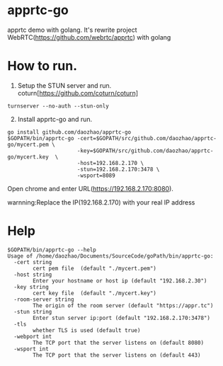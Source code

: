 # apprtc-go
apprtc demo with golang. It's rewrite project WebRTC(https://github.com/webrtc/apprtc)  with golang

# How to run.
1. Setup the STUN server and run.
coturn[https://github.com/coturn/coturn]
```
turnserver --no-auth --stun-only
```
2. Install apprtc-go and run.
```
go install github.com/daozhao/apprtc-go
$GOPATH/bin/apprtc-go -cert=$GOPATH/src/github.com/daozhao/apprtc-go/mycert.pem \
                      -key=$GOPATH/src/github.com/daozhao/apprtc-go/mycert.key  \
                      -host=192.168.2.170 \
                      -stun=192.168.2.170:3478 \
                      -wsport=8089

```
Open chrome and enter URL(https://192.168.2.170:8080).

warnning:Replace the IP(192.168.2.170) with your real IP address

# Help
```
$GOPATH/bin/apprtc-go --help
Usage of /home/daozhao/Documents/SourceCode/goPath/bin/apprtc-go:
  -cert string
    	cert pem file  (default "./mycert.pem")
  -host string
    	Enter your hostname or host ip (default "192.168.2.30")
  -key string
    	cert key file  (default "./mycert.key")
  -room-server string
    	The origin of the room server (default "https://appr.tc")
  -stun string
    	Enter stun server ip:port (default "192.168.2.170:3478")
  -tls
    	whether TLS is used (default true)
  -webport int
    	The TCP port that the server listens on (default 8080)
  -wsport int
    	The TCP port that the server listens on (default 443)
```



